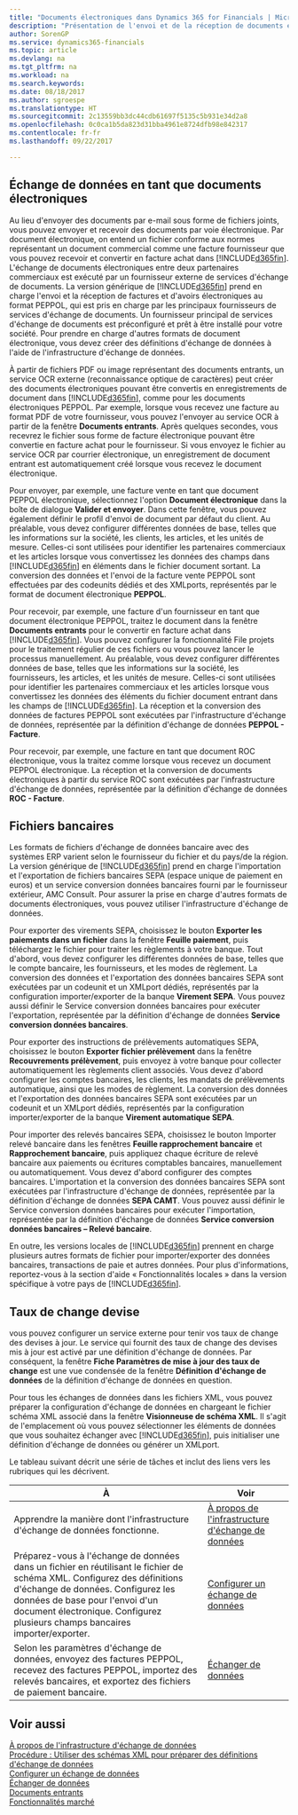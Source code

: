 ```yaml
---
title: "Documents électroniques dans Dynamics 365 for Financials | Microsoft Docs"
description: "Présentation de l'envoi et de la réception de documents électroniques dans [!INCLUDE[d365fin](includes/d365fin_md.md)]."
author: SorenGP
ms.service: dynamics365-financials
ms.topic: article
ms.devlang: na
ms.tgt_pltfrm: na
ms.workload: na
ms.search.keywords: 
ms.date: 08/18/2017
ms.author: sgroespe
ms.translationtype: HT
ms.sourcegitcommit: 2c13559bb3dc44cdb61697f5135c5b931e34d2a8
ms.openlocfilehash: 0c0ca1b5da823d31bba4961e8724dfb98e842317
ms.contentlocale: fr-fr
ms.lasthandoff: 09/22/2017

---
```

## <a name="exchanging-data-as-electronic-documents"></a>Échange de données en tant que documents électroniques  
Au lieu d'envoyer des documents par e-mail sous forme de fichiers joints, vous pouvez envoyer et recevoir des documents par voie électronique. Par document électronique, on entend un fichier conforme aux normes représentant un document commercial comme une facture fournisseur que vous pouvez recevoir et convertir en facture achat dans [!INCLUDE[d365fin](includes/d365fin_md.md)]. L'échange de documents électroniques entre deux partenaires commerciaux est exécuté par un fournisseur externe de services d'échange de documents. La version générique de [!INCLUDE[d365fin](includes/d365fin_md.md)] prend en charge l'envoi et la réception de factures et d'avoirs électroniques au format PEPPOL, qui est pris en charge par les principaux fournisseurs de services d'échange de documents. Un fournisseur principal de services d'échange de documents est préconfiguré et prêt à être installé pour votre société. Pour prendre en charge d'autres formats de document électronique, vous devez créer des définitions d'échange de données à l'aide de l'infrastructure d'échange de données.  

À partir de fichiers PDF ou image représentant des documents entrants, un service OCR externe (reconnaissance optique de caractères) peut créer des documents électroniques pouvant être convertis en enregistrements de document dans [!INCLUDE[d365fin](includes/d365fin_md.md)], comme pour les documents électroniques PEPPOL. Par exemple, lorsque vous recevez une facture au format PDF de votre fournisseur, vous pouvez l'envoyer au service OCR à partir de la fenêtre **Documents entrants**. Après quelques secondes, vous recevrez le fichier sous forme de facture électronique pouvant être convertie en facture achat pour le fournisseur. Si vous envoyez le fichier au service OCR par courrier électronique, un enregistrement de document entrant est automatiquement créé lorsque vous recevez le document électronique.  

Pour envoyer, par exemple, une facture vente en tant que document PEPPOL électronique, sélectionnez l'option **Document électronique** dans la boîte de dialogue **Valider et envoyer**. Dans cette fenêtre, vous pouvez également définir le profil d'envoi de document par défaut du client. Au préalable, vous devez configurer différentes données de base, telles que les informations sur la société, les clients, les articles, et les unités de mesure. Celles-ci sont utilisées pour identifier les partenaires commerciaux et les articles lorsque vous convertissez les données des champs dans [!INCLUDE[d365fin](includes/d365fin_md.md)] en éléments dans le fichier document sortant. La conversion des données et l'envoi de la facture vente PEPPOL sont effectuées par des codeunits dédiés et des XMLports, représentés par le format de document électronique **PEPPOL**.  

Pour recevoir, par exemple, une facture d'un fournisseur en tant que document électronique PEPPOL, traitez le document dans la fenêtre **Documents entrants** pour le convertir en facture achat dans [!INCLUDE[d365fin](includes/d365fin_md.md)]. Vous pouvez configurer la fonctionnalité File projets pour le traitement régulier de ces fichiers ou vous pouvez lancer le processus manuellement. Au préalable, vous devez configurer différentes données de base, telles que les informations sur la société, les fournisseurs, les articles, et les unités de mesure. Celles-ci sont utilisées pour identifier les partenaires commerciaux et les articles lorsque vous convertissez les données des éléments du fichier document entrant dans les champs de [!INCLUDE[d365fin](includes/d365fin_md.md)]. La réception et la conversion des données de factures PEPPOL sont exécutées par l'infrastructure d'échange de données, représentée par la définition d'échange de données **PEPPOL - Facture**.  

 Pour recevoir, par exemple, une facture en tant que document ROC électronique, vous la traitez comme lorsque vous recevez un document PEPPOL électronique. La réception et la conversion de documents électroniques à partir du service ROC sont exécutées par l'infrastructure d'échange de données, représentée par la définition d'échange de données **ROC - Facture**.  

## <a name="bank-files"></a>Fichiers bancaires  
 Les formats de fichiers d'échange de données bancaire avec des systèmes ERP varient selon le fournisseur du fichier et du pays/de la région. La version générique de [!INCLUDE[d365fin](includes/d365fin_md.md)] prend en charge l'importation et l'exportation de fichiers bancaires SEPA (espace unique de paiement en euros) et un service conversion données bancaires fourni par le fournisseur extérieur, AMC Consult. Pour assurer la prise en charge d'autres formats de documents électroniques, vous pouvez utiliser l'infrastructure d'échange de données.  

Pour exporter des virements SEPA, choisissez le bouton **Exporter les paiements dans un fichier** dans la fenêtre **Feuille paiement**, puis téléchargez le fichier pour traiter les règlements à votre banque. Tout d'abord, vous devez configurer les différentes données de base, telles que le compte bancaire, les fournisseurs, et les modes de règlement. La conversion des données et l'exportation des données bancaires SEPA sont exécutées par un codeunit et un XMLport dédiés, représentés par la configuration importer/exporter de la banque **Virement SEPA**. Vous pouvez aussi définir le Service conversion données bancaires pour exécuter l'exportation, représentée par la définition d'échange de données **Service conversion données bancaires**.  

Pour exporter des instructions de prélèvements automatiques SEPA, choisissez le bouton **Exporter fichier prélèvement** dans la fenêtre **Recouvrements prélèvement**, puis envoyez à votre banque pour collecter automatiquement les règlements client associés. Vous devez d'abord configurer les comptes bancaires, les clients, les mandats de prélèvements automatique, ainsi que les modes de règlement. La conversion des données et l'exportation des données bancaires SEPA sont exécutées par un codeunit et un XMLport dédiés, représentés par la configuration importer/exporter de la banque **Virement automatique SEPA**.  

Pour importer des relevés bancaires SEPA, choisissez le bouton Importer relevé bancaire dans les fenêtres **Feuille rapprochement bancaire** et **Rapprochement bancaire**, puis appliquez chaque écriture de relevé bancaire aux paiements ou écritures comptables bancaires, manuellement ou automatiquement. Vous devez d'abord configurer des comptes bancaires. L'importation et la conversion des données bancaires SEPA sont exécutées par l'infrastructure d'échange de données, représentée par la définition d'échange de données **SEPA CAMT**. Vous pouvez aussi définir le Service conversion données bancaires pour exécuter l'importation, représentée par la définition d'échange de données **Service conversion données bancaires – Relevé bancaire**.  

 En outre, les versions locales de [!INCLUDE[d365fin](includes/d365fin_md.md)] prennent en charge plusieurs autres formats de fichier pour importer/exporter des données bancaires, transactions de paie et autres données. Pour plus d'informations, reportez-vous à la section d'aide « Fonctionnalités locales » dans la version spécifique à votre pays de [!INCLUDE[d365fin](includes/d365fin_md.md)].  

## <a name="currency-exchange-rates"></a>Taux de change devise  
vous pouvez configurer un service externe pour tenir vos taux de change des devises à jour. Le service qui fournit des taux de change des devises mis à jour est activé par une définition d'échange de données. Par conséquent, la fenêtre **Fiche Paramètres de mise à jour des taux de change** est une vue condensée de la fenêtre **Définition d'échange de données** de la définition d'échange de données en question.  

Pour tous les échanges de données dans les fichiers XML, vous pouvez préparer la configuration d'échange de données en chargeant le fichier schéma XML associé dans la fenêtre **Visionneuse de schéma XML**. Il s'agit de l'emplacement où vous pouvez sélectionner les éléments de données que vous souhaitez échanger avec [!INCLUDE[d365fin](includes/d365fin_md.md)], puis initialiser une définition d'échange de données ou générer un XMLport.  

Le tableau suivant décrit une série de tâches et inclut des liens vers les rubriques qui les décrivent.  

|À|Voir|  
|--------|---------|  
|Apprendre la manière dont l'infrastructure d'échange de données fonctionne.|[À propos de l'infrastructure d'échange de données](across-about-the-data-exchange-framework.md)|  
|Préparez-vous à l'échange de données dans un fichier en réutilisant le fichier de schéma XML. Configurez des définitions d'échange de données. Configurez les données de base pour l'envoi d'un document électronique. Configurez plusieurs champs bancaires importer/exporter.|[Configurer un échange de données](across-set-up-data-exchange.md)|  
|Selon les paramètres d'échange de données, envoyez des factures PEPPOL, recevez des factures PEPPOL, importez des relevés bancaires, et exportez des fichiers de paiement bancaire.|[Échanger de données](across-exchange-data.md)|  

## <a name="see-also"></a>Voir aussi  
[À propos de l'infrastructure d'échange de données](across-about-the-data-exchange-framework.md)  
[Procédure : Utiliser des schémas XML pour préparer des définitions d'échange de données](across-how-to-use-xml-schemas-to-prepare-data-exchange-definitions.md)  
[Configurer un échange de données](across-set-up-data-exchange.md)  
[Échanger de données](across-exchange-data.md)  
[Documents entrants](across-income-documents.md)  
[Fonctionnalités marché](ui-across-business-areas.md)

